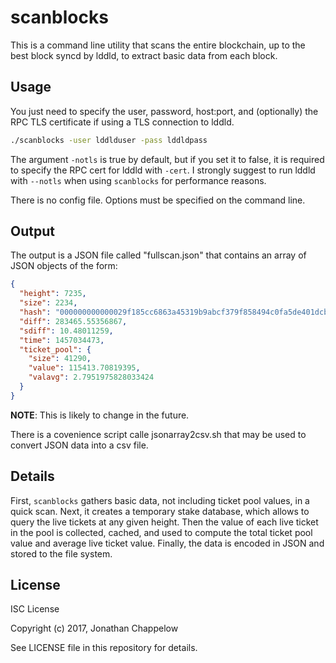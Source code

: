 # scanblocks

This is a command line utility that scans the entire blockchain, up to the best
block syncd by lddld, to extract basic data from each block.

## Usage

You just need to specify the user, password, host:port, and (optionally) the RPC
TLS certificate if using a TLS connection to lddld.

```sh
./scanblocks -user lddlduser -pass lddldpass
```

The argument `-notls` is true by default, but if you set it to false, it is
required to specify the RPC cert for lddld with `-cert`.  I strongly suggest to
run lddld with `--notls` when using `scanblocks` for performance reasons.

There is no config file. Options must be specified on the command line.

## Output

The output is a JSON file called "fullscan.json" that contains an array of JSON
objects of the form:

```json
{
  "height": 7235,
  "size": 2234,
  "hash": "000000000000029f185cc6863a45319b9abcf379f858494c0fa5de401dcba3c0",
  "diff": 283465.55356867,
  "sdiff": 10.48011259,
  "time": 1457034473,
  "ticket_pool": {
    "size": 41290,
    "value": 115413.70819395,
    "valavg": 2.7951975828033424
  }
}
```

**NOTE**: This is likely to change in the future.

There is a covenience script calle jsonarray2csv.sh that may be used to convert
JSON data into a csv file.

## Details

First, `scanblocks` gathers basic data, not including ticket pool values, in a
quick scan. Next, it creates a temporary stake database, which allows to query
the live tickets at any given height. Then the value of each live ticket in the
pool is collected, cached, and used to compute the total ticket pool value and
average live ticket value.  Finally, the data is encoded in JSON and stored to
the file system.

## License

ISC License

Copyright (c) 2017, Jonathan Chappelow

See LICENSE file in this repository for details.
